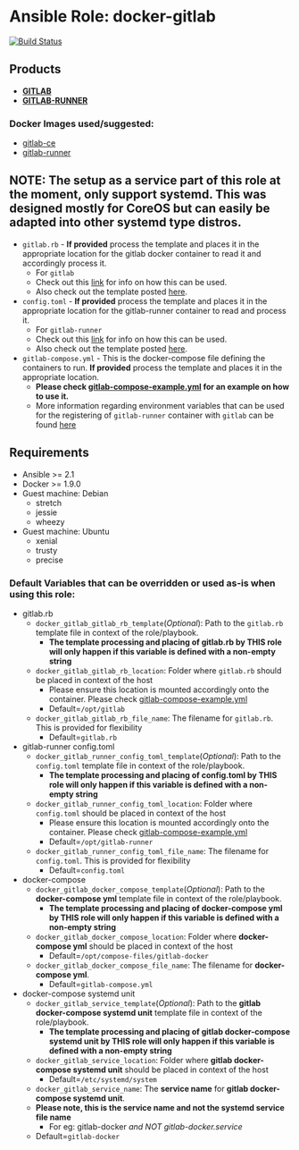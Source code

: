 # Ansible Role: docker-gitlab
[![Build Status](https://travis-ci.org/HP41/ansible-docker-gitlab.svg?branch=master)](https://travis-ci.org/HP41/ansible-docker-gitlab)


## Products

- **[GITLAB](https://about.gitlab.com/)**
- **[GITLAB-RUNNER](https://docs.gitlab.com/runner/)**

### Docker Images used/suggested:

- [gitlab-ce](https://hub.docker.com/r/gitlab/gitlab-ce/)
- [gitlab-runner](https://hub.docker.com/r/gitlab/gitlab-runner/)


## NOTE: The setup as a service part of this role at the moment, only support systemd. This was designed mostly for CoreOS but can easily be adapted into other systemd type distros.
- `gitlab.rb` - **If provided** process the template and places it in the appropriate location for the gitlab docker container to read it and accordingly process it.
    - For `gitlab`
    - Check out this [link](https://docs.gitlab.com/omnibus/settings/configuration.html) for info on how this can be used.
    - Also check out the template posted [here](https://gitlab.com/gitlab-org/omnibus-gitlab/blob/master/files/gitlab-config-template/gitlab.rb.template).
- `config.toml` - **If provided** process the template and places it in the appropriate location for the gitlab-runner container to read and process it.
    - For `gitlab-runner`
    - Check out this [link](https://gitlab.com/gitlab-org/gitlab-ci-multi-runner/blob/master/docs/configuration/advanced-configuration.md) for info on how this can be used.
    - Also check out the template posted [here](https://gitlab.com/gitlab-org/gitlab-ci-multi-runner/blob/master/config.toml.example).
- `gitlab-compose.yml` - This is the docker-compose file defining the containers to run. **If provided** process the template and places it in the appropriate location.    
    - **Please check [gitlab-compose-example.yml](gitlab-compose-example.yml) for an example on how to use it.**
    - More information regarding environment variables that can be used for the registering of `gitlab-runner` container with `gitlab` can be found [here](https://gitlab.com/gitlab-org/gitlab-ci-multi-runner/blob/master/docs/commands/README.md#gitlab-runner-register)

## Requirements 
* Ansible >= 2.1
* Docker >= 1.9.0
* Guest machine: Debian
    - stretch
    - jessie
    - wheezy
* Guest machine: Ubuntu
    - xenial
    - trusty
    - precise

### Default Variables that can be overridden or used as-is when using this role:

- gitlab.rb
    - `docker_gitlab_gitlab_rb_template`(*Optional*): Path to the `gitlab.rb` template file in context of the role/playbook.
        - **The template processing and placing of gitlab.rb by THIS role will only happen if this variable is defined with a non-empty string**
    - `docker_gitlab_gitlab_rb_location`: Folder where `gitlab.rb` should be placed in context of the host 
        - Please ensure this location is mounted accordingly onto the container. Please check [gitlab-compose-example.yml](gitlab-compose-example.yml)
        - Default=`/opt/gitlab`
    - `docker_gitlab_gitlab_rb_file_name`: The filename for `gitlab.rb`. This is provided for flexibility 
        - Default=`gitlab.rb`
- gitlab-runner config.toml
    - `docker_gitlab_runner_config_toml_template`(*Optional*): Path to the `config.toml` template file in context of the role/playbook.
        - **The template processing and placing of config.toml by THIS role will only happen if this variable is defined with a non-empty string**
    - `docker_gitlab_runner_config_toml_location`: Folder where `config.toml` should be placed in context of the host 
        - Please ensure this location is mounted accordingly onto the container. Please check [gitlab-compose-example.yml](gitlab-compose-example.yml)
        - Default=`/opt/gitlab-runner`
    - `docker_gitlab_runner_config_toml_file_name`: The filename for `config.toml`. This is provided for flexibility 
        - Default=`config.toml`
- docker-compose
    - `docker_gitlab_docker_compose_template`(*Optional*): Path to the **docker-compose yml** template file in context of the role/playbook.
        - **The template processing and placing of docker-compose yml by THIS role will only happen if this variable is defined with a non-empty string**
    - `docker_gitlab_docker_compose_location`: Folder where **docker-compose yml** should be placed in context of the host 
        - Default=`/opt/compose-files/gitlab-docker`
    - `docker_gitlab_docker_compose_file_name`: The filename for **docker-compose yml**. 
        - Default=`gitlab-compose.yml`
- docker-compose systemd unit
    - `docker_gitlab_service_template`(*Optional*): Path to the **gitlab docker-compose systemd unit** template file in context of the role/playbook.
        - **The template processing and placing of gitlab docker-compose systemd unit by THIS role will only happen if this variable is defined with a non-empty string**
    - `docker_gitlab_service_location`: Folder where **gitlab docker-compose systemd unit** should be placed in context of the host 
        - Default=`/etc/systemd/system`
    - `docker_gitlab_service_name`: The **service name** for **gitlab docker-compose systemd unit**. 
    - **Please note, this is the service name and not the systemd service file name**
        - For eg: gitlab-docker *and NOT gitlab-docker.service* 
    - Default=`gitlab-docker`